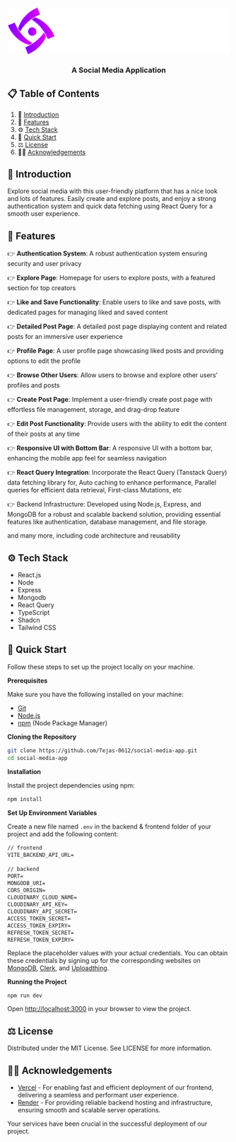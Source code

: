 <div align="center">
  <br />
    <a href="https://youtu.be/O5cmLDVTgAs?feature=shared" target="_blank">
      <img src="frontend/public/assets/images/logo.png" alt="Project Banner">
    </a>
  <br />

  <h3 align="center">A Social Media Application</h3>

</div>

## 📋 <a name="table">Table of Contents</a>

1. 🤖 [Introduction](#introduction)
2. 🔋 [Features](#features)
3. ⚙️ [Tech Stack](#tech-stack)
4. 🤸 [Quick Start](#quick-start)
5. ⚖️ [License](#license)
6. 🙏🏻 [Acknowledgements](#acknowledgements)

## <a name="introduction">🤖 Introduction</a>

Explore social media with this user-friendly platform that has a nice look and lots of features. Easily create and explore posts, and enjoy a strong authentication system and quick data fetching using React Query for a smooth user experience.

## <a name="features">🔋 Features</a>

👉 **Authentication System**: A robust authentication system ensuring security and user privacy

👉 **Explore Page**: Homepage for users to explore posts, with a featured section for top creators

👉 **Like and Save Functionality**: Enable users to like and save posts, with dedicated pages for managing liked and saved content

👉 **Detailed Post Page**: A detailed post page displaying content and related posts for an immersive user experience

👉 **Profile Page**: A user profile page showcasing liked posts and providing options to edit the profile

👉 **Browse Other Users**: Allow users to browse and explore other users' profiles and posts

👉 **Create Post Page**: Implement a user-friendly create post page with effortless file management, storage, and drag-drop feature

👉 **Edit Post Functionality**: Provide users with the ability to edit the content of their posts at any time

👉 **Responsive UI with Bottom Bar**: A responsive UI with a bottom bar, enhancing the mobile app feel for seamless navigation

👉 **React Query Integration**: Incorporate the React Query (Tanstack Query) data fetching library for, Auto caching to enhance performance, Parallel queries for efficient data retrieval, First-class Mutations, etc

👉 Backend Infrastructure: Developed using Node.js, Express, and MongoDB for a robust and scalable backend solution, providing essential features like authentication, database management, and file storage.

and many more, including code architecture and reusability

## <a name="tech-stack">⚙️ Tech Stack</a>

- React.js
- Node
- Express
- Mongodb
- React Query
- TypeScript
- Shadcn
- Tailwind CSS

## <a name="quick-start">🤸 Quick Start</a>

Follow these steps to set up the project locally on your machine.

**Prerequisites**

Make sure you have the following installed on your machine:

- [Git](https://git-scm.com/)
- [Node.js](https://nodejs.org/en)
- [npm](https://www.npmjs.com/) (Node Package Manager)

**Cloning the Repository**

```bash
git clone https://github.com/Tejas-0612/social-media-app.git
cd social-media-app
```

**Installation**

Install the project dependencies using npm:

```bash
npm install
```

**Set Up Environment Variables**

Create a new file named `.env` in the backend & frontend folder of your project and add the following content:

```env
// frontend
VITE_BACKEND_API_URL=

// backend
PORT=
MONGODB_URI=
CORS_ORIGIN=
CLOUDINARY_CLOUD_NAME=
CLOUDINARY_API_KEY=
CLOUDINARY_API_SECRET=
ACCESS_TOKEN_SECRET=
ACCESS_TOKEN_EXPIRY=
REFRESH_TOKEN_SECRET=
REFRESH_TOKEN_EXPIRY=
```

Replace the placeholder values with your actual credentials. You can obtain these credentials by signing up for the corresponding websites on [MongoDB](https://www.mongodb.com/), [Clerk](https://clerk.com/), and [Uploadthing](https://uploadthing.com/).

**Running the Project**

```bash
npm run dev
```

Open [http://localhost:3000](http://localhost:3000) in your browser to view the project.

## <a name="license">⚖️ License</a>

Distributed under the MIT License. See LICENSE for more information.

## <a name="acknowledgements">🙏🏻 Acknowledgements</a>

- <a href="https://vercel.com/" target="_blank"> Vercel</a> - For enabling fast and efficient deployment of our frontend, delivering a seamless and performant user experience.
- <a href="https://vercel.com/" target="_blank"> Render</a> - For providing reliable backend hosting and infrastructure, ensuring smooth and scalable server operations.

Your services have been crucial in the successful deployment of our project.
<br />
<br />

#
